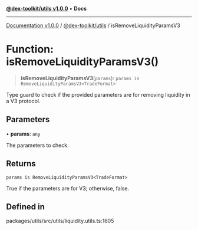 [**@dex-toolkit/utils v1.0.0**](../README.md) • **Docs**

***

[Documentation v1.0.0](../../../packages.md) / [@dex-toolkit/utils](../README.md) / isRemoveLiquidityParamsV3

# Function: isRemoveLiquidityParamsV3()

> **isRemoveLiquidityParamsV3**(`params`): `params is RemoveLiquidityParamsV3<TradeFormat>`

Type guard to check if the provided parameters are for removing liquidity in a V3 protocol.

## Parameters

• **params**: `any`

The parameters to check.

## Returns

`params is RemoveLiquidityParamsV3<TradeFormat>`

True if the parameters are for V3; otherwise, false.

## Defined in

packages/utils/src/utils/liquidity.utils.ts:1605
